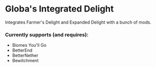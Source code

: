 # Globa's Integrated Delight

Integrates Farmer's Delight and Expanded Delight with a bunch of mods.

### Currently supports (and requires):
- Biomes You'll Go
- BetterEnd
- BetterNether
- Bewitchment